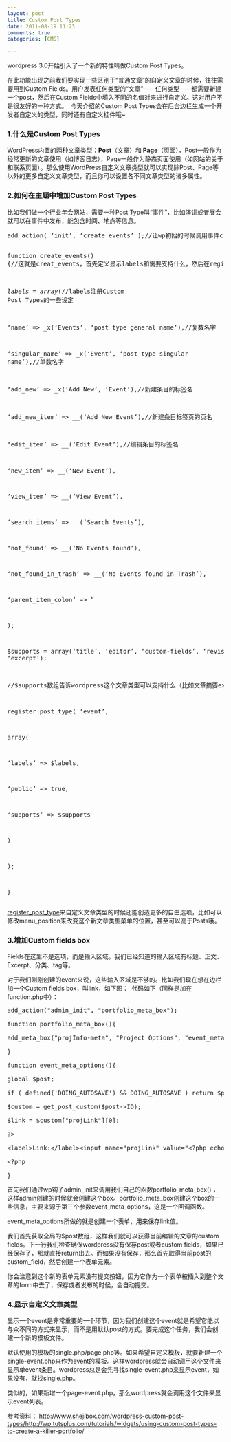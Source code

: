 ```yaml
---
layout: post
title: Custom Post Types
date: 2011-08-19 11:23
comments: true
categories: [CMS]

---
```


wordpress 3.0开始引入了一个新的特性叫做Custom Post Types。

在此功能出现之前我们要实现一些区别于“普通文章”的自定义文章的时候，往往需要用到Custom Fields。用户发表任何类型的“文章”——任何类型——都需要新建一个post，然后在Custom Fields中填入不同的名值对来进行自定义。这对用户不是很友好的一种方式。
<img title="custom fields" src="http://yuguo.us/files/2011/08/custom-fields.png" alt=""   />
今天介绍的Custom Post Types会在后台边栏生成一个开发者自定义的类型，同时还有自定义挂件哦~
<h3>1.什么是Custom Post Types</h3>
WordPress内置的两种文章类型：<strong>Post</strong>（文章）和<strong> Page</strong>（页面），Post一般作为经常更新的文章使用（如博客日志），Page一般作为静态页面使用（如网站的关于和联系页面）。那么使用WordPress自定义文章类型就可以实现除Post、Page等以外的更多自定义文章类型，而且你可以设置各不同文章类型的诸多属性。
<h3>2.如何在主题中增加Custom Post Types</h3>
比如我们做一个行业年会网站，需要一种Post Type叫“事件”，比如演讲或者展会就可以在事件中发布，能包含时间、地点等信息。
<pre>add_action( ‘init’, ‘create_events’ );//让wp初始的时候调用事件create_events

function create_events() {//这就是creat_events，首先定义显示labels和需要支持什么，然后在register_post_type，大功告成

$labels = array(//$labels注册Custom Post Types的一些设定

‘name’ =&gt; _x(‘Events’, ‘post type general name’),//复数名字

‘singular_name’ =&gt; _x(‘Event’, ‘post type singular name’),//单数名字

‘add_new’ =&gt; _x(‘Add New’, ‘Event’),//新建条目的标签名

‘add_new_item’ =&gt; __(‘Add New Event’),//新建条目标签页的页名

‘edit_item’ =&gt; __(‘Edit Event’),//编辑条目的标签名

‘new_item’ =&gt; __(‘New Event’),

‘view_item’ =&gt; __(‘View Event’),

‘search_items’ =&gt; __(‘Search Events’),

‘not_found’ =&gt; __(‘No Events found’),

‘not_found_in_trash’ =&gt; __(‘No Events found in Trash’),

‘parent_item_colon’ =&gt; ”

);

$supports = array(‘title’, ‘editor’, ‘custom-fields’, ‘revisions’, ‘excerpt’);

//$supports数组告诉wordpress这个文章类型可以支持什么（比如文章摘要excerpt）

register_post_type( ‘event’,

array(

‘labels’ =&gt; $labels,

‘public’ =&gt; true,

‘supports’ =&gt; $supports

)

);

}</pre><a href="http://codex.wordpress.org/Function_Reference/register_post_type">register_post_type</a>来自定义文章类型的时候还能创造更多的自由选项，比如可以修改menu_position来改变这个新文章类型菜单的位置，甚至可以高于Posts哦。
<h3>3.增加Custom fields box</h3>
Fields在这里不是选项，而是输入区域。我们已经知道的输入区域有标题、正文、Excerpt、分类、tag等。

对于我们刚刚创建的event来说，这些输入区域是不够的。比如我们现在想在边栏加一个Custom fields box，叫link，如下图：
<a href="http://yuguo.us/files/2011/08/custom-fields.png"></a><a href="http://yuguo.us/files/2011/08/project-options.png"><img class="aligncenter size-full wp-image-840" title="project-options" src="http://yuguo.us/files/2011/08/project-options.png" alt=""   /></a>
代码如下（同样是加在function.php中）：
<pre>add_action("admin_init", "portfolio_meta_box");

function portfolio_meta_box(){

add_meta_box("projInfo-meta", "Project Options", "event_meta_options", "event", "side", "low");

}

function event_meta_options(){

global $post;

if ( defined('DOING_AUTOSAVE') &amp;&amp; DOING_AUTOSAVE ) return $post_id;

$custom = get_post_custom($post-&gt;ID);

$link = $custom["projLink"][0];

?&gt;

&lt;label&gt;Link:&lt;/label&gt;&lt;input name="projLink" value="&lt;?php echo $link; ?&gt;" /&gt;

&lt;?php

}</pre>
首先我们通过wp钩子admin_init来调用我们自己的函数portfolio_meta_box() ，这样admin创建的时候就会创建这个box。portfolio_meta_box创建这个box的一些信息，主要来源于第三个参数event_meta_options，这是一个回调函数。

event_meta_options所做的就是创建一个表单，用来保存link值。

我们首先获取全局的$post数组，这样我们就可以获得当前编辑的文章的custom fields。下一行我们检查确保wordpress没有保存post或者custom fields，如果已经保存了，那就直接return出去。而如果没有保存，那么首先取得当前post的custom_field，然后创建一个表单元素。

你会注意到这个新的表单元素没有提交按钮，因为它作为一个表单被插入到整个文章的form中去了，保存或者发布的时候，会自动提交。
<h3>4.显示自定义文章类型</h3>
显示一个event是非常重要的一个环节，因为我们创建这个event就是希望它能以与众不同的方式来显示，而不是用默认post的方式。要完成这个任务，我们会创建一个新的模板文件。

默认使用的模板的single.php/page.php等。如果希望自定义模板，就要新建一个single-event.php来作为event的模板。这样wordpress就会自动调用这个文件来显示单event条目。wordpress总是会先寻找single-event.php来显示event，如果没有，就找single.php。

类似的，如果新增一个page-event.php，那么wordpress就会调用这个文件来显示event列表。

参考资料：
<a href="http://www.shejibox.com/wordpress-custom-post-types/">http://www.shejibox.com/wordpress-custom-post-types/</a><a href="http://wp.tutsplus.com/tutorials/widgets/using-custom-post-types-to-create-a-killer-portfolio/">http://wp.tutsplus.com/tutorials/widgets/using-custom-post-types-to-create-a-killer-portfolio/</a><span style="color: #0000ee; -webkit-text-decorations-in-effect: underline;"></span>
